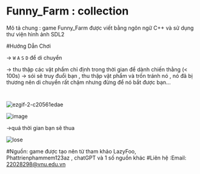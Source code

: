# Funny_Farm : collection

Mô tả chung :
game Funny_Farm được viết bằng ngôn ngữ C++ và sử dụng thư viện hình ảnh SDL2





#Hướng Dẫn Chơi

-> `W` `A` `S` `D` để di chuyển 


-> thu thập các vật phẩm chỉ định trong thời gian để dành chiến thằng (< 100s) 
-> sói sẽ truy đuổi bạn , thu thập vật phẩm và trốn tránh nó , nó đã bị thương nên di chuyển rất chậm nhưng đừng để nó bắt được bạn...     


` ` 

![ezgif-2-c20561edae](https://user-images.githubusercontent.com/115773745/235965753-52582b5f-a3b1-46d9-979f-44d890e31914.gif)
` ` 






![image](https://user-images.githubusercontent.com/115773745/230782206-9455f4d9-7649-41ba-9ec5-cc0e195e2949.png)


->quá thời gian bạn sẽ thua







![lose](https://user-images.githubusercontent.com/115773745/230782240-479deb17-f6d1-413c-bc67-3ba74f5985db.png)



#Nguồn: game được tạo nên từ tham khảo LazyFoo, Phattrienphammem123az , chatGPT và 1 số nguồn khác 
#Liên hệ :Email: 22028298@vnu.edu.vn
